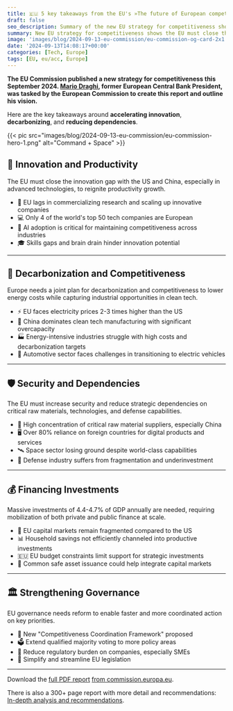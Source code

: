 ```yaml
---
title: 🇪🇺 5 key takeaways from the EU's »The future of European competitiveness« report
draft: false
seo_description: Summary of the new EU strategy for competitiveness shows the EU must close the innovation gap, especially in advanced technologies, to reignite productivity growth.
summary: New EU strategy for competitiveness shows the EU must close the innovation gap, especially in advanced technologies, to reignite productivity growth.
image: 'images/blog/2024-09-13-eu-commission/eu-commission-og-card-2x1.jpg'
date: '2024-09-13T14:08:17+00:00'
categories: [Tech, Europe]
tags: [EU, eu/acc, Europe]
---
```


**The EU Commission published a new strategy for competitiveness this September 2024. [Mario Draghi](https://www.perplexity.ai/search/who-is-mario-draghi-hW56zxQ6Q7ScVye3m2uecA), former European Central Bank President, was tasked by the European Commission to create this report and outline his vision.**

Here are the key takeaways around **accelerating innovation**, **decarbonizing**, and **reducing dependencies**.

{{< pic src="images/blog/2024-09-13-eu-commission/eu-commission-hero-1.png" alt="Command + Space" >}}

## 🚀 Innovation and Productivity

The EU must close the innovation gap with the US and China, especially in advanced technologies, to reignite productivity growth.

- 🔬 EU lags in commercializing research and scaling up innovative companies
- 💻 Only 4 of the world's top 50 tech companies are European
- 🤖 AI adoption is critical for maintaining competitiveness across industries
- 🎓 Skills gaps and brain drain hinder innovation potential

---

## 🌿 Decarbonization and Competitiveness

Europe needs a joint plan for decarbonization and competitiveness to lower energy costs while capturing industrial opportunities in clean tech.

- ⚡ EU faces electricity prices 2-3 times higher than the US
- 🔋 China dominates clean tech manufacturing with significant overcapacity
- 🏭 Energy-intensive industries struggle with high costs and decarbonization targets
- 🚗 Automotive sector faces challenges in transitioning to electric vehicles

---

## 🛡️ Security and Dependencies

The EU must increase security and reduce strategic dependencies on critical raw materials, technologies, and defense capabilities.

- 🔑 High concentration of critical raw material suppliers, especially China
- 🖥️ Over 80% reliance on foreign countries for digital products and services
- 🛰️ Space sector losing ground despite world-class capabilities
- 🚢 Defense industry suffers from fragmentation and underinvestment

---

## 💰 Financing Investments

Massive investments of 4.4-4.7% of GDP annually are needed, requiring mobilization of both private and public finance at scale.

- 🏦 EU capital markets remain fragmented compared to the US
- 📊 Household savings not efficiently channeled into productive investments
- 🇪🇺 EU budget constraints limit support for strategic investments
- 🔗 Common safe asset issuance could help integrate capital markets

---

## 🏛️ Strengthening Governance

EU governance needs reform to enable faster and more coordinated action on key priorities.

- 🎯 New "Competitiveness Coordination Framework" proposed
- 🗳️ Extend qualified majority voting to more policy areas
- 📜 Reduce regulatory burden on companies, especially SMEs
- 🔄 Simplify and streamline EU legislation

---

Download the [full PDF report](https://espas.secure.europarl.europa.eu/orbis/document/future-european-competitiveness-competitiveness-strategy-europe) [from commission.europa.eu](https://commission.europa.eu/document/download/97e481fd-2dc3-412d-be4c-f152a8232961_en).

There is also a 300+ page report with more detail and recommendations: [In-depth analysis and recommendations](https://espas.secure.europarl.europa.eu/orbis/document/future-european-competitiveness-depth-analysis-and-recommendations).

